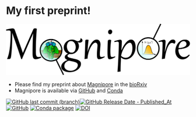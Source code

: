 # My first preprint!
![Alt text](../figures/magnipore_logo.png)
- Please find my preprint about [Magnipore](https://github.com/JannesSP/magnipore) in the [bioRxiv](https://www.biorxiv.org/content/10.1101/2023.03.17.533105v1)
- Magnipore is available via [GitHub](https://github.com/JannesSP/magnipore) and [Conda](https://anaconda.org/jannessp/magnipore)

[![GitHub last commit (branch)](https://img.shields.io/github/last-commit/JannesSP/magnipore/main)![GitHub Release Date - Published_At](https://img.shields.io/github/release-date/JannesSP/magnipore)![GitHub](https://img.shields.io/github/license/JannesSP/magnipore)](https://github.com/JannesSP/magnipore)
[![Conda package](https://anaconda.org/jannessp/magnipore/badges/version.svg)](https://anaconda.org/jannessp/magnipore)
[![DOI](https://zenodo.org/badge/545997776.svg)](https://zenodo.org/badge/latestdoi/545997776)